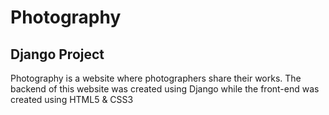 # Photography
## Django Project

Photography is a website where photographers share their works. The backend of this website was created using Django while the front-end was created using HTML5 & CSS3
